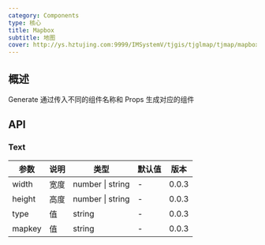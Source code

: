 ```yaml
---
category: Components
type: 核心
title: Mapbox
subtitle: 地图
cover: http://ys.hztujing.com:9999/IMSystemV/tjgis/tjglmap/tjmap/mapbox.svg
---
```


## 概述

Generate 通过传入不同的组件名称和 Props 生成对应的组件

## API

### Text

| 参数   | 说明 | 类型             | 默认值 | 版本  |
| ------ | ---- | ---------------- | ------ | ----- |
| width  | 宽度 | number \| string | -      | 0.0.3 |
| height | 高度 | number \| string | -      | 0.0.3 |
| type   | 值   | string           | -      | 0.0.3 |
| mapkey | 值   | string           | -      | 0.0.3 |
